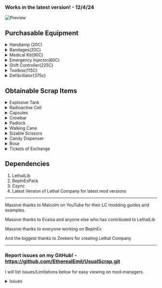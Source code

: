 ### Works in the latest version! - 12/4/24

![Preview](https://i.imgur.com/bUpWC4S.png)

## Purchasable Equipment
<details>
<summary>Handlamp (20C)</summary>

Costs 25 credits, Weighs 5

Compared to vanilla flashlights...

PROS

- The lamp lights produces light in a radius around you making it useful for seeing things all around you and lighting up small rooms completely.

- The lamp has a much larger battery capacity than the pro-flashlight (It's battery can last almost the entire day even when left on constantly!).

CONS 

- The light produced by the lamp isn't as clear at long ranges as the pro-flashlight nor does it reach as far.

- The lamp's light can be very bright if used in fog, gas, smoke, dust storms, etc..

Mod Issue - Mods messing with lighting can drastically affect the Hand Lamps light. Haven't and probably won't find a universal way to fix this issue.

</details>

<details>
<summary>Bandages(20C)</summary>

Costs 20 credits, Weighs 1

Bandages are a 3 use consumable item that heals 20 health per use.

Compared to the Medical Kit, Bandages heal 60 health instantly, weighs less, and are cheap and disposable.

</details>

<details>
<summary>Medical Kit(90C)</summary>

Costs 120 credits, Weighs 3

The Medical Kit heals the user overtime when used. It has a limited amount of health it can heal at once (100) but will replenish its available health overtime.

Compared to Bandages, the Medical Kit can heal more health (100) than Bandages can heal (60) and can heal infinitely if given time to replenish. 

For Update 1.7.3 users and above - The medkit can now be used to directly heal other employees and heals them faster than normal (2x faster). This can be done by looking at your fellow employee and using the medkit like you're healing yourself with it, same healthpool and all. The only things to note is that after you start healing them, you will continue to heal them as long as you stay close together!
</details>

<details>
<summary>Emergency Injector(60C)</summary>

Costs 60 credits, Weighs 1

When used, the Emergency Injector gives you a speed boost (3x), refills your sprint meter, boosts your sprint meter capacity, and gives you a jump boost.

- The effect lasts for 30 seconds. After 1 minute you will receive 25 damage overtime.
- If another injector is used while you already have the speed buff you will take 50 damage overtime and won't reapply the speed buff.

</details>


<details>
<summary>Shift Controller(225C)</summary>

Costs 225 credits, Weighs 4

The Shift Controller is a short-range portable teleporter that saves your coordinates and can then teleport you back to that location as long as it has battery.

- The Shift Controller's saved coordinates are set when used the first time, the second use will teleport you back at the cost of some of its battery.
- The Shift Controller consumes battery slowly after your coordinates have been set.
- The saved coordinates are wiped when the controller is recharged.

Shift controller connectivity mechanic:
 - The Shift Controller's connectivity is based on how far you are from the saved location, the farther you are the lower the connectivity. With full connectivity the controller works as expected but when connectivity starts to lower the controller will begin to experience glitches. Glitches will wipe your saved location and prevent you from using the controller for a short time.

</details>


<details>
<summary>Toolbox(115C)</summary>

Costs 115 credits, Weighs 5

The Tool Box can be used to dismantle landmines and turrets and will produce scrap when done successfully.

- To dismantle a trap, look at it, press and hold the Left Click button, and listen for the sound effect playing, the sound means it's working. It is a bit wonky when crouching, when around weird geometry, or when the vanilla traps are changed (like bigger landmines).
- Landmines produce 1 piece of scrap and take 6 seconds to dismantle.
- Turrets produce 2-3 pieces of scrap and take 12 seconds to dismantle.

</details>

<details>
<summary>Defibrillator(375c)</summary>

Costs 375 credits, Weighs 3

The defibrillator uses power to revive deceased employees.

- The defibrillator has a charge meter (Not related to power) on the side of it. The charge meter indicate how long you've held down the use button and it must be fully charged to successfully revive a player.
- When the charge meter is full you can continue to hold the use button and be ready to revive at a moments notice but keep in mind that the items power is constantly drained when charging.
- A power cost is deducted when you release the use button at full charge regardless of if a player was revived or not.

- Currently I've made players cut in half (butler, sizable scissors) or beheaded (Ghost Girl, Coil Head) impossible to revive. there will be a config to disable this eventually.

</details>

## Obtainable Scrap Items

<details>
<summary>Explosive Tank</summary>

High value, Weighs 32, Spawns anywhere rarely

Once the explosive tank is picked up, an internal timer will begin counting down to 0 which will then cause the tank to explode. The only way to deactivate the timer is by bringing the tank back to your ship safely.

- The internal timer can be any time around 3 minutes, better get moving!
- Hitting the tank with a melee weapon will cause it to explode. immediately.
- Each time the tank is dropped, its remaining time will be reduced by a percentage; On the third drop, the Tank will explode immediately.
- After being brought to the ship the Tank will be in a inactive state, stopping the timer. In the inactive state, Hitting it will still cause it to explode and it can be reactivated by dropping it a few times (Dropping it only causes a explosion while it is active).

Tips for survival - Take it first or take it last and know the way back to the ship, the last thing you want to do while carrying the tank is waste time being lost or wandering.

</details>

<details>
<summary>Radioactive Cell</summary>

High value, Weighs 18, Spawns anywhere rarely

The Radioactive Cell produces a sickly green light in a radius around it infinitely. When the cell is held, the holder will regularly take damage until they drop it or perish.

- The Cell inflicts ramping damage on a rough curve going from 5 to 20.

Tips for survival - The damage ramps based on how long you hold it continuously so just drop it to reset the damage ramp to take minimum damage, sometimes it's just safer to leave it behind.

</details>

<details>
<summary>Capsules</summary>

High value, Weighs 16, Spawns anywhere rarely

Capsules will do different things depending on other in-game factors like the time of day, objects around you, or your health state for example.

Gloomy Capsule - Activates during the evening and night, when fully charged it will randomly teleport it's holder either indoors or outdoors depending on their current location.

Frigid Capsule - Activates during the day and afternoon, when fully charged it creates a localized snowstorm that will apply stacks of slowness to players that remain in the storm.

</details>


<details>
<summary>Crowbar</summary>

Average value, Weighs 6.5, Spawns anywhere uncommonly

The Crowbar is a melee weapon that does normal damage and can open locked and unlocked doors by hitting them.

</details>

<details>
<summary>Padlock</summary>

Low Value, Weighs 1, Spawns anywhere uncommonly

The Padlock locks doors open or closed, nothing more.

</details>

<details>
<summary>Walking Cane</summary>

High value, Weighs 1, Spawns on S and above difficulty moons rarely

Increases your movement speed when held.

</details>

<details>
<summary>Sizable Scissors</summary>

High Value, Weighs 16, Spawns on S and above difficulty moons rarely

Sizable Scissors are a two handed scrap item that randomly damages it's holder only if they are sprinting.

- Every second or two while running a 4 sided dice is rolled that will deal 30 damage if a 1 is rolled.
</details>

<details>

<summary>Candy Dispenser</summary>

Average value, Weighs 14, Spawns on S and above difficulty moons rarely

The Candy Dispenser is a melee weapon that does 2x damage and will rarely drop a piece of candy when swinging it (1/25 chance each swing).

- The candy dropped by the dispenser is worth 10 (It looks blank on clients but is still worth ten, I will fix this eventually) and can be eaten to heal you while also giving you a very minor speed boost.
- The candy dispenser dropping candy is disabled in orbit and on moons that have no time cycle like the company building.

</details>

<details>

<summary>Rose</summary>

Average value, Weighs 1, Spawns on S and above difficulty moons rarely

The rose damages you a little when picked up or equipped.

- You will recieve a small slowness debuff everytime it damages you.

</details>

<details>

<summary>Tickets of Exchange</summary>

Low value/High Value, Weighs 1, Spawns on S and above difficulty moons

The Regular Ticket of Exchange is a common low value item that can be used ONCE to transform any item into a gift box, essentially exchanging it for something else.

The Golden Ticket of Exchange is extremely rare and high value item that does the same thing it predecessor does but will make FIVE gift boxs instead of one.

Ticket are disabled while inside the company cruiser to avoid breaking the game. I don't know why it was breaking.

</details>

## Dependencies
1. LethalLib 
2. BepInExPack
3. Csync
3. Latest Version of Lethal Company for latest mod versions
---

Massive thanks to Malcolm on YouTube for their LC modding guides and examples.

Massive thanks to Evaisa and anyone else who has contributed to LethalLib

Massive thanks to everyone working on BepInEx

And the biggest thanks to Zeekers for creating Lethal Company

---

### Report issues on my GitHub! - https://github.com/EtherealEmil/UsualScrap.git
 I will list issues/Limitations below for easy viewing on mod-managers.

<details>
<summary>Issues</summary>

- Mods that mess with the world lighting can make some of the items insanely bright. I'll try to account for it when choosing the item effects but I can't fix it.

</details>

